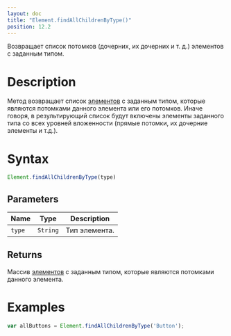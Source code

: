 ```yaml
---
layout: doc
title: "Element.findAllChildrenByType()"
position: 12.2
---
```


Возвращает список потомков (дочерних, их дочерних и т. д.) элементов с заданным типом.

# Description

Метод возвращает список [элементов](../) с заданным типом, которые являются потомками данного элемента или его потомков.
Иначе говоря, в результирующий список будут включены элементы заданного типа со всех уровней вложенности (прямые потомки, 
их дочерние элементы и т.д.).

# Syntax

```js
Element.findAllChildrenByType(type)
```

## Parameters

|Name|Type|Description|
|----|----|-----------|
|`type`|`String`|Тип элемента.|

## Returns

Массив [элементов](../) с заданным типом, которые являются потомками данного элемента.

# Examples

```js
var allButtons = Element.findAllChildrenByType('Button');
```
